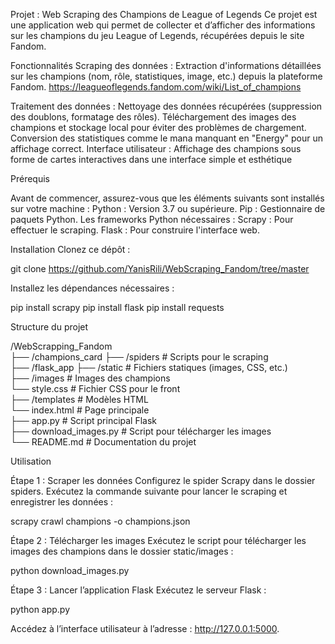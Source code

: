 Projet : Web Scraping des Champions de League of Legends
Ce projet est une application web qui permet de collecter et d’afficher des informations sur les champions du jeu League of Legends, récupérées depuis le site Fandom.

Fonctionnalités
Scraping des données : Extraction d'informations détaillées sur les champions (nom, rôle, statistiques, image, etc.) depuis la plateforme Fandom.
https://leagueoflegends.fandom.com/wiki/List_of_champions

Traitement des données :
Nettoyage des données récupérées (suppression des doublons, formatage des rôles).
Téléchargement des images des champions et stockage local pour éviter des problèmes de chargement.
Conversion des statistiques comme le mana manquant en "Energy" pour un affichage correct.
Interface utilisateur : Affichage des champions sous forme de cartes interactives dans une interface simple et esthétique

Prérequis

Avant de commencer, assurez-vous que les éléments suivants sont installés sur votre machine :
Python : Version 3.7 ou supérieure.
Pip : Gestionnaire de paquets Python.
Les frameworks Python nécessaires :
Scrapy : Pour effectuer le scraping.
Flask : Pour construire l'interface web.

Installation
Clonez ce dépôt :

git clone https://github.com/YanisRili/WebScraping_Fandom/tree/master
  
Installez les dépendances nécessaires :

pip install scrapy
pip install flask
pip install requests

Structure du projet

/WebScrapping_Fandom  
├── /champions_card
    ├── /spiders                 # Scripts pour le scraping  
├── /flask_app
    ├── /static                  # Fichiers statiques (images, CSS, etc.)  
        ├── /images              # Images des champions  
        └── style.css            # Fichier CSS pour le front  
    ├── /templates               # Modèles HTML  
        └── index.html           # Page principale  
    ├── app.py                   # Script principal Flask  
    ├── download_images.py       # Script pour télécharger les images  
└── README.md                    # Documentation du projet

Utilisation

Étape 1 : Scraper les données
Configurez le spider Scrapy dans le dossier spiders.
Exécutez la commande suivante pour lancer le scraping et enregistrer les données :

scrapy crawl champions -o champions.json  

Étape 2 : Télécharger les images
Exécutez le script pour télécharger les images des champions dans le dossier static/images :

python download_images.py  

Étape 3 : Lancer l’application Flask
Exécutez le serveur Flask :

python app.py  

Accédez à l’interface utilisateur à l’adresse : http://127.0.0.1:5000.
